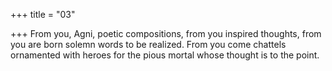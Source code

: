 +++
title = "03"

+++
From you, Agni, poetic compositions, from you inspired thoughts, from  you are born solemn words to be realized.
From you come chattels ornamented with heroes for the pious mortal  whose thought is to the point.